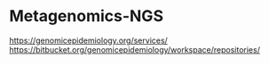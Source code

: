 # Metagenomics-NGS

https://genomicepidemiology.org/services/
https://bitbucket.org/genomicepidemiology/workspace/repositories/
